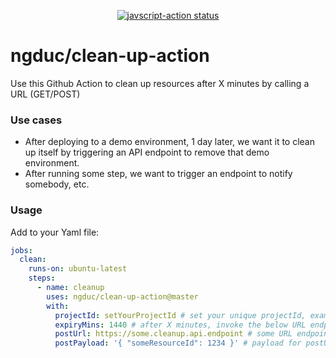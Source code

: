 
<p align="center">
  <a href="https://github.com/ngduc/clean-up-action/actions"><img alt="javscript-action status" src="https://github.com/ngduc/clean-up-action/workflows/units-test/badge.svg"></a>
</p>

# ngduc/clean-up-action

Use this Github Action to clean up resources after X minutes by calling a URL (GET/POST)

### Use cases
- After deploying to a demo environment, 1 day later, we want it to clean up itself by triggering an API endpoint to remove that demo environment.
- After running some step, we want to trigger an endpoint to notify somebody, etc.

### Usage

Add to your Yaml file:

```yml
jobs:
  clean:
    runs-on: ubuntu-latest
    steps:
      - name: cleanup
        uses: ngduc/clean-up-action@master
        with:
          projectId: setYourProjectId # set your unique projectId, example: myProjectId1
          expiryMins: 1440 # after X minutes, invoke the below URL endpoint.
          postUrl: https://some.cleanup.api.endpoint # some URL endpoint to clean up resources.
          postPayload: '{ "someResourceId": 1234 }' # payload for postUrl (JSON string).
```